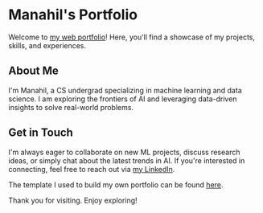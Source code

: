 # Manahil's Portfolio

Welcome to [my web portfolio](https://manahil-04.github.io/)! Here, you'll find a showcase of my projects, skills, and experiences.

## About Me

I'm Manahil, a CS undergrad specializing in machine learning and data science. I am exploring the frontiers of AI and leveraging data-driven insights to solve real-world problems.

## Get in Touch
I'm always eager to collaborate on new ML projects, discuss research ideas, or simply chat about the latest trends in AI. If you're interested in connecting, feel free to reach out via [my LinkedIn](https://www.linkedin.com/in/manahilmushtaq).

The template I used to build my own portfolio can be found [here](https://themewagon.github.io/clark/).

Thank you for visiting. Enjoy exploring!
